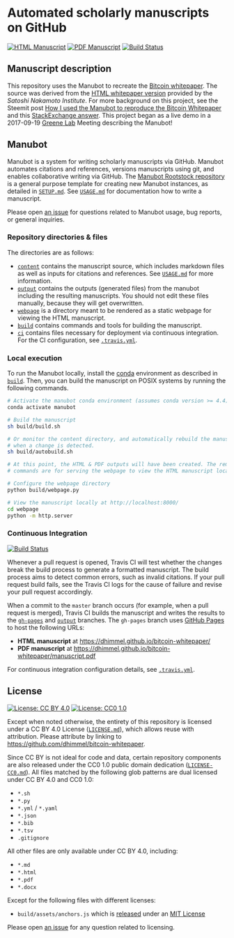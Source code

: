 # Automated scholarly manuscripts on GitHub

<!-- usage note: edit the H1 title above to personalize the manuscript -->

[![HTML Manuscript](https://img.shields.io/badge/manuscript-HTML-blue.svg)](https://dhimmel.github.io/bitcoin-whitepaper/)
[![PDF Manuscript](https://img.shields.io/badge/manuscript-PDF-blue.svg)](https://dhimmel.github.io/bitcoin-whitepaper/manuscript.pdf)
[![Build Status](https://travis-ci.org/dhimmel/bitcoin-whitepaper.svg?branch=master)](https://travis-ci.org/dhimmel/bitcoin-whitepaper)

## Manuscript description

<!-- usage note: edit this section.

This repository is a template manuscript (a.k.a. rootstock).
Actual manuscript instances will clone this repository (see [`SETUP.md`](SETUP.md)) and replace this paragraph with a description of their manuscript.
-->

This repository uses the Manubot to recreate the [Bitcoin whitepaper](https://bitcoin.org/bitcoin.pdf).
The source was derived from the [HTML whitepaper version](http://nakamotoinstitute.org/bitcoin/) provided by the _Satoshi Nakamoto Institute_.
For more background on this project, see the Steemit post [How I used the Manubot to reproduce the Bitcoin Whitepaper](https://steemit.com/manubot/@dhimmel/how-i-used-the-manubot-to-reproduce-the-bitcoin-whitepaper) and this [StackExchange answer](https://bitcoin.stackexchange.com/a/59738/60260 "Answer to Where can I find the Bitcoin white paper in plain text markdown format?").
This project began as a live demo in a 2017-09-19 [Greene Lab](http://www.greenelab.com/) Meeting describing the Manubot!

## Manubot

<!-- usage note: do not edit this section -->

Manubot is a system for writing scholarly manuscripts via GitHub.
Manubot automates citations and references, versions manuscripts using git, and enables collaborative writing via GitHub.
The [Manubot Rootstock repository](https://git.io/vQSvo) is a general purpose template for creating new Manubot instances, as detailed in [`SETUP.md`](SETUP.md).
See [`USAGE.md`](USAGE.md) for documentation how to write a manuscript.

Please open [an issue](https://github.com/greenelab/manubot-rootstock/issues) for questions related to Manubot usage, bug reports, or general inquiries.

### Repository directories & files

The directories are as follows:

+ [`content`](content) contains the manuscript source, which includes markdown files as well as inputs for citations and references.
  See [`USAGE.md`](USAGE.md) for more information.
+ [`output`](output) contains the outputs (generated files) from the manubot including the resulting manuscripts.
  You should not edit these files manually, because they will get overwritten.
+ [`webpage`](webpage) is a directory meant to be rendered as a static webpage for viewing the HTML manuscript.
+ [`build`](build) contains commands and tools for building the manuscript.
+ [`ci`](ci) contains files necessary for deployment via continuous integration.
  For the CI configuration, see [`.travis.yml`](.travis.yml).

### Local execution

To run the Manubot locally, install the [conda](https://conda.io) environment as described in [`build`](build).
Then, you can build the manuscript on POSIX systems by running the following commands.

```sh
# Activate the manubot conda environment (assumes conda version >= 4.4)
conda activate manubot

# Build the manuscript
sh build/build.sh

# Or monitor the content directory, and automatically rebuild the manuscript
# when a change is detected.
sh build/autobuild.sh

# At this point, the HTML & PDF outputs will have been created. The remaining
# commands are for serving the webpage to view the HTML manuscript locally.

# Configure the webpage directory
python build/webpage.py

# View the manuscript locally at http://localhost:8000/
cd webpage
python -m http.server
```

### Continuous Integration

[![Build Status](https://travis-ci.org/dhimmel/bitcoin-whitepaper.svg?branch=master)](https://travis-ci.org/dhimmel/bitcoin-whitepaper)

Whenever a pull request is opened, Travis CI will test whether the changes break the build process to generate a formatted manuscript.
The build process aims to detect common errors, such as invalid citations.
If your pull request build fails, see the Travis CI logs for the cause of failure and revise your pull request accordingly.

When a commit to the `master` branch occurs (for example, when a pull request is merged), Travis CI builds the manuscript and writes the results to the [`gh-pages`](https://github.com/dhimmel/bitcoin-whitepaper/tree/gh-pages) and [`output`](https://github.com/dhimmel/bitcoin-whitepaper/tree/output) branches.
The `gh-pages` branch uses [GitHub Pages](https://pages.github.com/) to host the following URLs:

+ **HTML manuscript** at https://dhimmel.github.io/bitcoin-whitepaper/
+ **PDF manuscript** at https://dhimmel.github.io/bitcoin-whitepaper/manuscript.pdf

For continuous integration configuration details, see [`.travis.yml`](.travis.yml).

## License

<!--
usage note: edit this section to change the license of your manuscript or source code changes to this repository.
We encourage users to openly license their manuscripts, which is the default as specified below.
-->

[![License: CC BY 4.0](https://img.shields.io/badge/License%20All-CC%20BY%204.0-lightgrey.svg)](http://creativecommons.org/licenses/by/4.0/)
[![License: CC0 1.0](https://img.shields.io/badge/License%20Parts-CC0%201.0-lightgrey.svg)](https://creativecommons.org/publicdomain/zero/1.0/)

Except when noted otherwise, the entirety of this repository is licensed under a CC BY 4.0 License ([`LICENSE.md`](LICENSE.md)), which allows reuse with attribution.
Please attribute by linking to https://github.com/dhimmel/bitcoin-whitepaper.

Since CC BY is not ideal for code and data, certain repository components are also released under the CC0 1.0 public domain dedication ([`LICENSE-CC0.md`](LICENSE-CC0.md)).
All files matched by the following glob patterns are dual licensed under CC BY 4.0 and CC0 1.0:

+ `*.sh`
+ `*.py`
+ `*.yml` / `*.yaml`
+ `*.json`
+ `*.bib`
+ `*.tsv`
+ `.gitignore`

All other files are only available under CC BY 4.0, including:

+ `*.md`
+ `*.html`
+ `*.pdf`
+ `*.docx`

Except for the following files with different licenses:

+ `build/assets/anchors.js` which is [released](https://www.bryanbraun.com/anchorjs/) under an [MIT License](https://opensource.org/licenses/MIT)

Please open [an issue](https://github.com/dhimmel/bitcoin-whitepaper/issues) for any question related to licensing.
